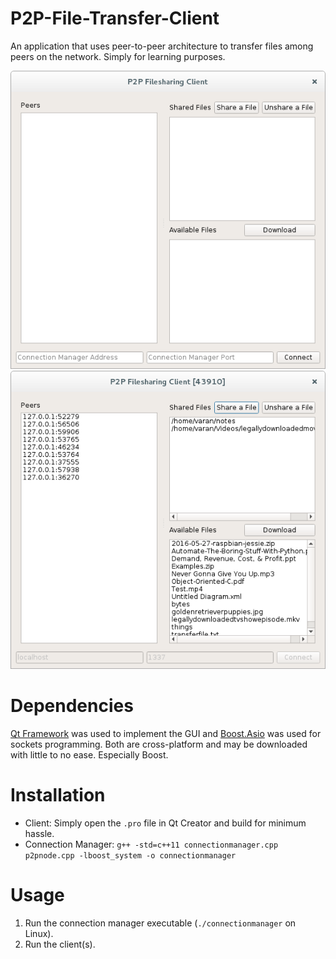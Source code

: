 # P2P-File-Transfer-Client

An application that uses peer-to-peer architecture to transfer files among peers on the network. Simply for learning purposes.

![Initial](img/screenshot1.png) ![Connected](img/screenshot0.png)

# Dependencies

[Qt Framework](https://www.qt.io/download/ "Qt Framework") was used to implement the GUI and [Boost.Asio](http://www.boost.org/users/download/ "Boost.Asio") was used for sockets programming. Both are cross-platform and may be downloaded with little to no ease. Especially Boost.

# Installation

- Client: Simply open the `.pro` file in Qt Creator and build for minimum hassle.
- Connection Manager: `g++ -std=c++11 connectionmanager.cpp p2pnode.cpp -lboost_system -o connectionmanager`

# Usage

1. Run the connection manager executable (`./connectionmanager` on Linux).
2. Run the client(s).

